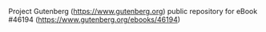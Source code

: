 Project Gutenberg (https://www.gutenberg.org) public repository for eBook #46194 (https://www.gutenberg.org/ebooks/46194)
